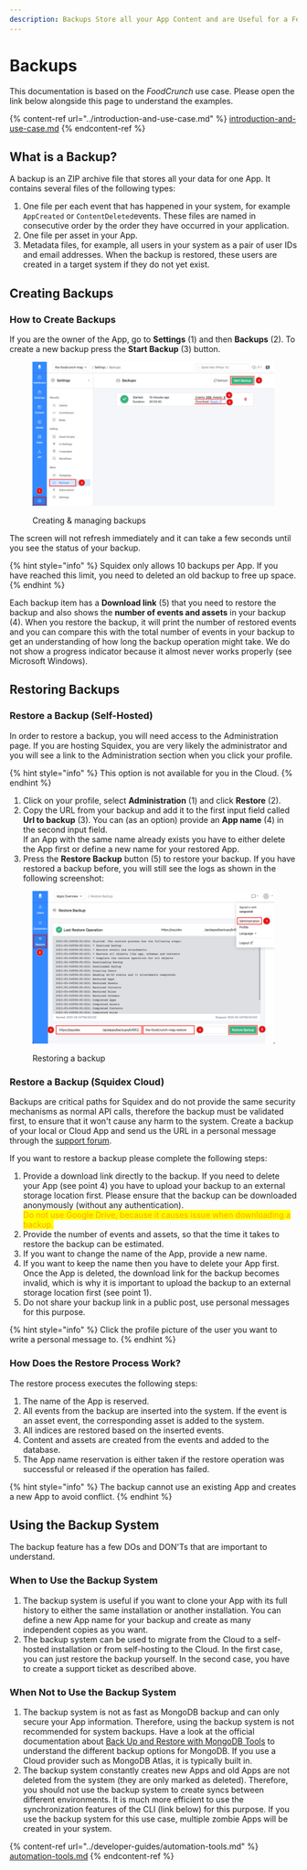 ```yaml
---
description: Backups Store all your App Content and are Useful for a Few Scenarios
---
```


# Backups

This documentation is based on the _FoodCrunch_ use case. Please open the link below alongside this page to understand the examples.

{% content-ref url="../introduction-and-use-case.md" %}
[introduction-and-use-case.md](../introduction-and-use-case.md)
{% endcontent-ref %}

## What is a Backup?

A backup is an ZIP archive file that stores all your data for one App. It contains several files of the following types:

1. One file per each event that has happened in your system, for example `AppCreated` or `ContentDeleted`events. These files are named in consecutive order by the order they have occurred in your application.
2. One file per asset in your App.
3. Metadata files, for example, all users in your system as a pair of user IDs and email addresses. When the backup is restored, these users are created in a target system if they do not yet exist.

## Creating Backups

### How to Create Backups

If you are the owner of the App, go to **Settings** (1) and then **Backups** (2). To create a new backup press the **Start Backup** (3) button.&#x20;

<figure><img src="../../.gitbook/assets/2023-05-04_13-18.png" alt=""><figcaption><p>Creating &#x26; managing backups</p></figcaption></figure>

The screen will not refresh immediately and it can take a few seconds until you see the status of your backup.

{% hint style="info" %}
Squidex only allows 10 backups per App. If you have reached this limit, you need to deleted an old backup to free up space.&#x20;
{% endhint %}

Each backup item has a **Download link** (5) that you need to restore the backup and also shows the **number of events and assets** in your backup (4). When you restore the backup, it will print the number of restored events and you can compare this with the total number of events in your backup to get an understanding of how long the backup operation might take. We do not show a progress indicator because it almost never works properly (see Microsoft Windows).

## Restoring Backups

### Restore a Backup (Self-Hosted)

In order to restore a backup, you will need access to the Administration page. If you are hosting Squidex, you are very likely the administrator and you will see a link to the Administration section when you click your profile.&#x20;

{% hint style="info" %}
This option is not available for you in the Cloud.
{% endhint %}

1. Click on your profile, select **Administration** (1) and click **Restore** (2).
2. Copy the URL from your backup and add it to the first input field called **Url to backup** (3). You can (as an option) provide an **App name** (4) in the second input field.\
   If an App with the same name already exists you have to either delete the App first or define a new name for your restored App.
3. Press the **Restore Backup** button (5) to restore your backup. If you have restored a backup before, you will still see the logs as shown in the following screenshot:

<div align="left">

<figure><img src="../../.gitbook/assets/2023-05-04_13-36.png" alt=""><figcaption><p>Restoring a backup</p></figcaption></figure>

</div>

### Restore a Backup (Squidex Cloud)

Backups are critical paths for Squidex and do not provide the same security mechanisms as normal API calls, therefore the backup must be validated first, to ensure that it won't cause any harm to the system. Create a backup of your local or Cloud App and send us the URL in a personal message through the [support forum](https://support.squidex.io).

If you want to restore a backup please complete the following steps:

1. Provide a download link directly to the backup. If you need to delete your App (see point 4) you have to upload your backup to an external storage location first. Please ensure that the backup can be downloaded anonymously (without any authentication). \
   <mark style="color:orange;">Do not use Google Drive, because it causes issue when downloading a backup.</mark>
2. Provide the number of events and assets, so that the time it takes to restore the backup can be estimated.&#x20;
3. If you want to change the name of the App, provide a new name.
4. If you want to keep the name then you have to delete your App first. Once the App is deleted, the download link for the backup becomes invalid, which is why it is important to upload the backup to an external storage location first (see point 1).
5. Do not share your backup link in a public post, use personal messages for this purpose.

{% hint style="info" %}
Click the profile picture of the user you want to write a personal message to.
{% endhint %}

### How Does the Restore Process Work?

The restore process executes the following steps:

1. The name of the App is reserved.
2. All events from the backup are inserted into the system. If the event is an asset event, the corresponding asset is added to the system.
3. All indices are restored based on the inserted events.
4. Content and assets are created from the events and added to the database.
5. The App name reservation is either taken if the restore operation was successful or released if the operation has failed.

{% hint style="info" %}
The backup cannot use an existing App and creates a new App to avoid conflict.
{% endhint %}

## Using the Backup System

The backup feature has a few DOs and DON'Ts that are important to understand.

### When to Use the Backup System

1. The backup system is useful if you want to clone your App with its full history to either the same installation or another installation. You can define a new App name for your backup and create as many independent copies as you want.
2. The backup system can be used to migrate from the Cloud to a self-hosted installation or from self-hosting to the Cloud. In the first case, you can just restore the backup yourself. In the second case, you have to create a support ticket as described above.

### When Not to Use the Backup System

1. The backup system is not as fast as MongoDB backup and can only secure your App information. Therefore, using the backup system is not recommended for system backups. Have a look at the official documentation about [Back Up and Restore with MongoDB Tools](https://docs.mongodb.com/manual/tutorial/backup-and-restore-tools/#back-up-and-restore-with-mongodb-tools) to understand the different backup options for MongoDB. If you use a Cloud provider such as MongoDB Atlas, it is typically built in.
2. The backup system constantly creates new Apps and old Apps are not deleted from the system (they are only marked as deleted). Therefore, you should not use the backup system to create syncs between different environments. It is much more efficient to use the synchronization features of the CLI (link below) for this purpose. If you use the backup system for this use case, multiple zombie Apps will be created in your system.&#x20;

{% content-ref url="../developer-guides/automation-tools.md" %}
[automation-tools.md](../developer-guides/automation-tools.md)
{% endcontent-ref %}
